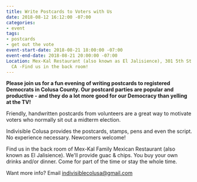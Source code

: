 ```yaml
---
title: Write Postcards to Voters with Us
date: 2018-08-12 16:12:00 -07:00
categories:
- event
tags:
- postcards
- get out the vote
event-start-date: 2018-08-21 18:00:00 -07:00
event-end-date: 2018-08-21 20:00:00 -07:00
Location: Mex-Kal Restaurant (also known as El Jalisience), 301 5th St., Arbuckle,
  CA -Find us in the back room!
---
```


**Please join us for a fun evening of writing postcards to registered Democrats in Colusa County. Our postcard parties are popular and productive - and they do a lot more good for our Democracy than yelling at the TV!**

Friendly, handwritten postcards from volunteers are a great way to motivate voters who normally sit out a midterm election.

Indivisible Colusa provides the postcards, stamps, pens and even the script. No experience necessary. Newcomers welcome!

Find us in the back room of Mex-Kal Family Mexican Restaurant (also known as El Jalisience). We'll provide guac & chips. You buy your own drinks and/or dinner. Come for part of the time or stay the whole time. 

Want more info? Email [indivisiblecolusa@gmail.com](mailto:indivisiblecolusa@gmail.com)